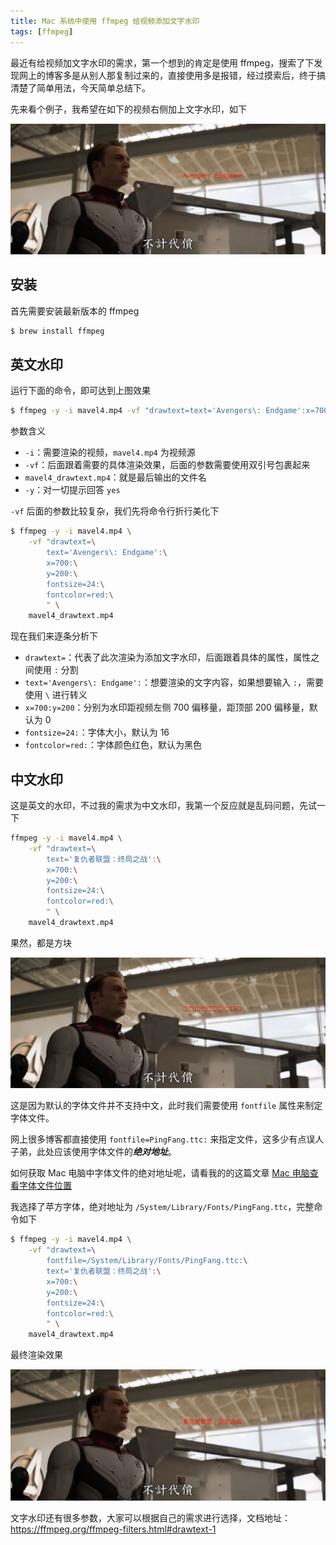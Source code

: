 ```yaml
---
title: Mac 系统中使用 ffmpeg 给视频添加文字水印
tags: [ffmpeg]
---
```


最近有给视频加文字水印的需求，第一个想到的肯定是使用 ffmpeg，搜索了下发现网上的博客多是从别人那复制过来的，直接使用多是报错，经过摸索后，终于搞清楚了简单用法，今天简单总结下。

<!-- more --><!-- toc -->

先来看个例子，我希望在如下的视频右侧加上文字水印，如下

![mavel3](https://raw.githubusercontent.com/wxnacy/image/master/blog/mavel33.png)

## 安装

首先需要安装最新版本的 ffmpeg

```bash
$ brew install ffmpeg
```

## 英文水印

运行下面的命令，即可达到上图效果

```bash
$ ffmpeg -y -i mavel4.mp4 -vf "drawtext=text='Avengers\: Endgame':x=700:y=200:fontsize=24:fontcolor=red" mavel4_drawtext.mp4
```

参数含义
- `-i`：需要渲染的视频，`mavel4.mp4` 为视频源
- `-vf`：后面跟着需要的具体渲染效果，后面的参数需要使用双引号包裹起来
- `mavel4_drawtext.mp4`：就是最后输出的文件名
- `-y`：对一切提示回答 `yes`

`-vf` 后面的参数比较复杂，我们先将命令行折行美化下

```bash
$ ffmpeg -y -i mavel4.mp4 \
    -vf "drawtext=\
        text='Avengers\: Endgame':\
        x=700:\
        y=200:\
        fontsize=24:\
        fontcolor=red:\
        " \
    mavel4_drawtext.mp4
```

现在我们来逐条分析下

- `drawtext=`：代表了此次渲染为添加文字水印，后面跟着具体的属性，属性之间使用 `:` 分割
- `text='Avengers\: Endgame':`：想要渲染的文字内容，如果想要输入 `:`，需要使用 `\` 进行转义
- `x=700:y=200`：分别为水印距视频左侧 700 偏移量，距顶部 200 偏移量，默认为 0
- `fontsize=24:`：字体大小，默认为 16
- `fontcolor=red:`：字体颜色红色，默认为黑色

## 中文水印

这是英文的水印，不过我的需求为中文水印，我第一个反应就是乱码问题，先试一下

```bash
ffmpeg -y -i mavel4.mp4 \
    -vf "drawtext=\
        text='复仇者联盟：终局之战':\
        x=700:\
        y=200:\
        fontsize=24:\
        fontcolor=red:\
        " \
    mavel4_drawtext.mp4
```

果然，都是方块

![mavel4](https://raw.githubusercontent.com/wxnacy/image/master/blog/mavel4.png)

这是因为默认的字体文件并不支持中文，此时我们需要使用 `fontfile` 属性来制定字体文件。

网上很多博客都直接使用 `fontfile=PingFang.ttc:` 来指定文件，这多少有点误人子弟，此处应该使用字体文件的***绝对地址***。

如何获取 Mac 电脑中字体文件的绝对地址呢，请看我的的这篇文章 [Mac 电脑查看字体文件位置](/2019/04/03/mac-fonts-path/)

我选择了苹方字体，绝对地址为 `/System/Library/Fonts/PingFang.ttc`，完整命令如下

```bash
$ ffmpeg -y -i mavel4.mp4 \
    -vf "drawtext=\
        fontfile=/System/Library/Fonts/PingFang.ttc:\
        text='复仇者联盟：终局之战':\
        x=700:\
        y=200:\
        fontsize=24:\
        fontcolor=red:\
        " \
    mavel4_drawtext.mp4
```

最终渲染效果

![mavel5](https://raw.githubusercontent.com/wxnacy/image/master/blog/mavel5.png)

文字水印还有很多参数，大家可以根据自己的需求进行选择，文档地址：https://ffmpeg.org/ffmpeg-filters.html#drawtext-1
